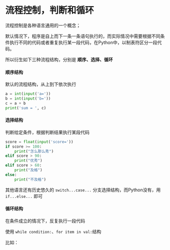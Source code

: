 # 流程控制，判断和循环

流程控制是各种语言通用的一个概念；

默认情况下，程序是自上而下一条一条语句执行的，而实际情况中需要根据不同条件执行不同的代码或者重复执行某一段代码，在Python中，以制表符区分一段代码。

所以衍生如下三种流程结构，分别是 **顺序、选择、循环**

#### 顺序结构

默认的流程结构，从上到下依次执行

```python
a = int(input('a='))
b = int(input('b='))
c = a + b
print('sum = ', c)
```

#### 选择结构

判断给定条件，根据判断结果执行某段代码

```python
score = float(input('score='))
if score >= 100:
    print("怎么那么秀")
elif score > 90:
    print("优秀")
elif score > 60:
    print("及格")
else:
    print("不及格")
```

其他语言还有历史悠久的 `switch...case...` 分支选择结构，而Python没有，用 `if...else...` 即可

#### 循环结构

在条件成立的情况下，反复执行一段代码

使用 `while condition:`、`for item in val:`结构

比如：

```python

```

